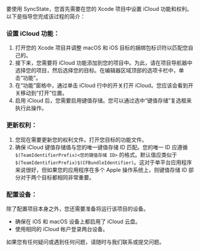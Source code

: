 要使用 SyncState，您首先需要在您的 Xcode 项目中设置 iCloud 功能和权利。以下是指导您完成该过程的简介：

### 设置 iCloud 功能：

1. 打开您的 Xcode 项目并调整 macOS 和 iOS 目标的捆绑包标识符以匹配您自己的。
2. 接下来，您需要将 iCloud 功能添加到您的项目中。为此，请在项目导航器中选择您的项目，然后选择您的目标。在编辑器区域顶部的选项卡栏中，单击“功能”。
3. 在“功能”窗格中，通过单击 iCloud 行中的开关打开 iCloud。您应该会看到开关移动到“打开”位置。
4. 启用 iCloud 后，您需要启用键值存储。您可以通过选中“键值存储”复选框来执行此操作。

### 更新权利：

1. 您现在需要更新您的权利文件。打开您目标的功能文件。
2. 确保 iCloud 键值存储值与您的唯一键值存储 ID 匹配。您的唯一 ID 应遵循 `$(TeamIdentifierPrefix)<您的键值存储 ID>` 的格式。默认值应类似于 `$(TeamIdentifierPrefix)$(CFBundleIdentifier)`。这对于单平台应用程序来说很好，但如果您的应用程序在多个 Apple 操作系统上，则键值存储 ID 部分对于两个目标都相同非常重要。

### 配置设备：

除了配置项目本身之外，您还需要准备将运行该项目的设备。

- 确保在 iOS 和 macOS 设备上都启用了 iCloud 云盘。
- 使用相同的 iCloud 帐户登录两台设备。

如果您有任何疑问或遇到任何问题，请随时与我们联系或提交问题。
